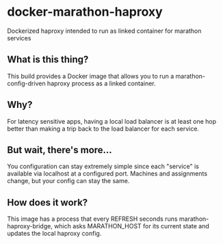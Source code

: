 # docker-marathon-haproxy

Dockerized haproxy intended to run as linked container for marathon services

## What is this thing?

This build provides a Docker image that allows you to run a marathon-config-driven haproxy process as a linked container.

## Why?

For latency sensitive apps, having a local load balancer is at least one hop better than making a trip back to the load balancer for each service.

## But wait, there's more...

You configuration can stay extremely simple since each "service" is available via localhost at a configured port.  Machines and assignments change, but your config can stay the same.

## How does it work?

This image has a process that every REFRESH seconds runs marathon-haproxy-bridge, which asks MARATHON_HOST for its current state and updates the local haproxy config.